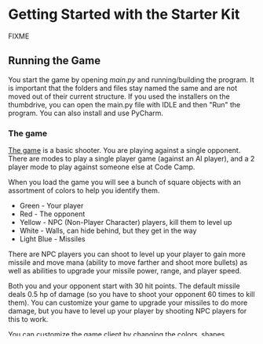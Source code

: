 # Getting Started with the Starter Kit

FIXME

## Running the Game

You start the game by opening *main.py* and running/building the program. It is important that the folders and files stay named the same and are not moved out of their current structure. If you used the installers on the thumbdrive, you can open the main.py file with IDLE and then "Run" the program. You can also install and use PyCharm.



### The game

[The game](the_game.md) is a basic shooter. You are playing against a single opponent. There are modes to play a single player game (against an AI player), and a 2 player mode to play against someone else at Code Camp.

When you load the game you will see a bunch of square objects with an assortment of colors to help you identify them.

*	Green - Your player
*	Red - The opponent
*	Yellow - NPC (Non-Player Character) players, kill them to level up
*	White - Walls, can hide behind, but they get in the way
*	Light Blue - Missiles

There are NPC players you can shoot to level up your player to gain more missile and move mana (ability to move farther and shoot more bullets) as well as abilities to upgrade your missile power, range, and player speed.

Both you and your opponent start with 30 hit points. The default missile deals 0.5 hp of damage (so you have to shoot your opponent 60 times to kill them). You can customize your game to upgrade your missiles to do more damage, but you have to level up your player by shooting NPC players for this to work.

You can customize the game client by changing the colors, shapes, graphics, controls, sound effects, and anything else you can put your mind to. However, you can't give yourself extra bullets, change your's or your opponent's hit-points, make yourself invisible, speed of the bullets, or change the size of the walls, players, NPCs, that would just be unfair.

Have fun with the Rookie Kit. Don't be scared to ask questions or help your neighbors. We want everyone to have a great time at Code Camp.



### The controls

When first running the game, you control the direction the player moves and fires a missile by pushing the UP, DOWN, LEFT, or RIGHT keys. You may notice the player does not move by pushing a direction key. To start the player moving you push the 2 key, and to stop you press 1.

You may change and [customize the controls](client_pygame/control.md) however you want. Below is a list of the default controls.

*	`UP` changes the player's move direction and missile direction to up
*	`DOWN` changes the player's move direction and missile direction to down
*	`LEFT` changes the player's move direction and missile direction to left
*	`RIGHT` changes the player's move direction and missile direction to right
*	`1` stops the player's movement
*	`2` starts the player's movement
*	`q` disables the missile's range
*	`w` sets the missile range to 100 pixels
*	`a` disables the missile's damage (fires blanks)
*	`s` sets missile power to do 0.5 hit-points (hp) damage
*	`SPACE` fires a missile (if the player has enough missile mana)
*	`i` toggles the game info in the status bar (hp, move mana, missile mana, etc)


## The Rookie Kit Files


Below is a description of all folders in the rookie-kit. With links to further documentation. You will do all your customizations in the "client_pygame" folder.


### tps/client

Contains files for the base client system, including controls, display, and other information for allowing your game client to communicate and work with the game. You will not need to edit any files in this folder and don't really need to know how they work so you can probably ignore this folder.

### .

This is where you will do your work. There are four files that you need to know about. You can read about each one by clicking on the appropriate link below

*	[config.py](client_pygame/config.md)
*	[control/control.py](client_pygame/control.md)
*	[display/display.py](client_pygame/display.md)
*	main.py - You will not edit this file. Run this file to start the game.


### tps/common

You will not edit any of the files in this folder, but will want to know what several of them do. They contain methods for the different objects in the game and allow you to get information like its position on the board, its height and width, the direction it is facing on the board and much more.

*	[object.py](common/object.md)
*	[player.py](common/player.md)
*	[missile.py](common/missile.md)
*	[event.py](common/event.md)
*	[npc.py](common/npc.md)
*	[wall.py](common/wall.md)


### tps/engine_client

Contains information about the game engine. You will use this to get an object (player, wall, missile, npc, etc) and get more information about them. You also use this to send requests to update the player and missile direction, set the player's speed, update the missile range, and fire a missile.

*	[game_engine.py](engine_client/game_engine.md)

### tps/engine_server

You can't do much with this files and should not edit the file, but it contains a copy of the server configuration file so that you can see how big objects are, how much health they have, and other information so you can calculate how much xp you need to acquire before upgrading your missile range, missile power, and player's movement.

*	[config.py](engine_server/config.md)
